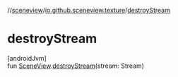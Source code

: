 //[sceneview](../../index.md)/[io.github.sceneview.texture](index.md)/[destroyStream](destroy-stream.md)

# destroyStream

[androidJvm]\
fun [SceneView](../io.github.sceneview/-scene-view/index.md).[destroyStream](destroy-stream.md)(stream: Stream)
